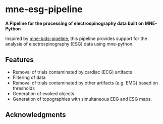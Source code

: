 # mne-esg-pipeline
**A Pipeline for the processing of electrospinography data built on MNE-Python**

Inspired by [mne-bids-pipeline](https://github.com/mne-tools/mne-bids-pipeline), this pipeline provides support for the analysis of electrospinography (ESG) data using mne-python.

## Features ## 
 - Removal of trials contaminated by cardiac (ECG) artifacts
 - Filtering of data
 - Removal of trials contaminated by other artifacts (e.g. EMG) based on thresholds
 - Generation of evoked objects
 - Generation of topographies with simultaneous EEG and ESG maps. 

## Acknowledgments ##
